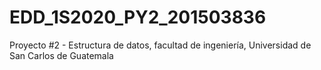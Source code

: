 # EDD_1S2020_PY2_201503836
Proyecto #2 - Estructura de datos, facultad de ingeniería, Universidad de San Carlos de Guatemala
